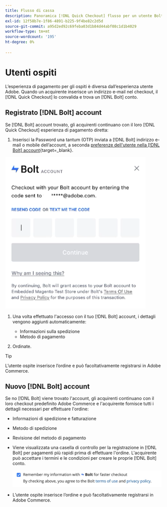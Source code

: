 ```yaml
---
title: Flusso di cassa
description: Panoramica [!DNL Quick Checkout] flusso per un utente Bolt in Adobe Commerce.
exl-id: 12f58b7e-1f86-4891-b225-9f4be82c2d5d
source-git-commit: a95d2ed92c69feba03d1b84d44abf08c1d1b4029
workflow-type: tm+mt
source-wordcount: '195'
ht-degree: 0%

---
```


# Utenti ospiti

L’esperienza di pagamento per gli ospiti è diversa dall’esperienza utente Adobe. Quando un acquirente inserisce un indirizzo e-mail nel checkout, il [!DNL Quick Checkout] lo convalida e trova un [!DNL Bolt] conto.

## Registrato [!DNL Bolt] account

Se [!DNL Bolt] account trovato, gli acquirenti continuano con il loro [!DNL Quick Checkout] esperienza di pagamento diretta:

1. Inserisci la Password una tantum (OTP) inviata a [!DNL Bolt] indirizzo e-mail o mobile dell’account, a seconda [preferenze dell&#39;utente nella [!DNL Bolt] account](https://help.bolt.com/shoppers/account/account-settings/#how-to-set-preferred-login-method){target=_blank}.

![Popup OTP](assets/pop-up.png)

1. Una volta effettuato l&#39;accesso con il tuo [!DNL Bolt] account, i dettagli vengono aggiunti automaticamente:

   - Informazioni sulla spedizione
   - Metodo di pagamento

1. Ordinate.

>[!TIP]
>
> L’utente ospite inserisce l’ordine e può facoltativamente registrarsi in Adobe Commerce.

## Nuovo [!DNL Bolt] account

Se no [!DNL Bolt] viene trovato l&#39;account, gli acquirenti continuano con il loro checkout predefinito Adobe Commerce e l&#39;acquirente fornisce tutti i dettagli necessari per effettuare l&#39;ordine:

- Informazioni di spedizione e fatturazione
- Metodo di spedizione
- Revisione del metodo di pagamento
- Viene visualizzata una casella di controllo per la registrazione in [!DNL Bolt] per pagamenti più rapidi prima di effettuare l&#39;ordine. L&#39;acquirente può accettare i termini e le condizioni per creare le proprie [!DNL Bolt] conto.

   ![Ricorda [!DNL Bolt]](assets/checkbox-remember-bolt.png)

- L’utente ospite inserisce l’ordine e può facoltativamente registrarsi in Adobe Commerce.
